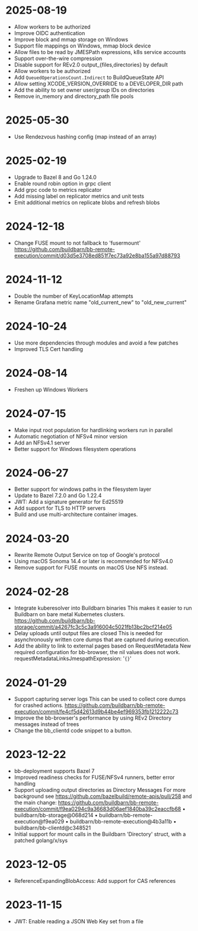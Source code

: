 # 2025-08-19

* Allow workers to be authorized
* Improve OIDC authentication
* Improve block and mmap storage on Windows
* Support file mappings on Windows, mmap block device
* Allow files to be read by JMESPath expressions, k8s service accounts
* Support over-the-wire compression
* Disable support for REv2.0 output_{files,directories} by default
* Allow workers to be authorized
* Add `QueuedOperationsCount.Indirect` to BuildQueueState API
* Allow setting XCODE_VERSION_OVERRIDE to a DEVELOPER_DIR path
* Add the ability to set owner user/group IDs on directories
* Remove in_memory and directory_path file pools

# 2025-05-30

* Use Rendezvous hashing config (map instead of an array)

# 2025-02-19

* Upgrade to Bazel 8 and Go 1.24.0
* Enable round robin option in grpc client
* Add grpc code to metrics replicator
* Add missing label on replicator metrics and unit tests
* Emit additional metrics on replicate blobs and refresh blobs

# 2024-12-18

* Change FUSE mount to not fallback to 'fusermount'
  https://github.com/buildbarn/bb-remote-execution/commit/d03d5e3708ed851f7ec73a92e8ba155a97d88793

# 2024-11-12

* Double the number of KeyLocationMap attempts
* Rename Grafana metric name "old_current_new" to "old_new_current"

# 2024-10-24

* Use more dependencies through modules and avoid a few patches
* Improved TLS Cert handling

# 2024-08-14

* Freshen up Windows Workers

# 2024-07-15

* Make input root population for hardlinking workers run in parallel
* Automatic negotiation of NFSv4 minor version
* Add an NFSv4.1 server
* Better support for Windows filesystem operations

# 2024-06-27

* Better support for windows paths in the filesystem layer
* Update to Bazel 7.2.0 and Go 1.22.4
* JWT: Add a signature generator for Ed25519
* Add support for TLS to HTTP servers
* Build and use multi-architecture container images.

# 2024-03-20

* Rewrite Remote Output Service on top of Google's protocol
* Using macOS Sonoma 14.4 or later is recommended for NFSv4.0
* Remove support for FUSE mounts on macOS
  Use NFS instead.

# 2024-02-28

* Integrate kuberesolver into Buildbarn binaries
  This makes it easier to run Buildbarn on bare metal Kubernetes clusters.
  https://github.com/buildbarn/bb-storage/commit/a4267fc3c5c3a916004c5021fb13bc2bcf214e05
* Delay uploads until output files are closed
  This is needed for asynchronously written core dumps that are captured during execution.
* Add the ability to link to external pages based on RequestMetadata
  New required configuration for bb-browser, the nil values does not work.
    requestMetadataLinksJmespathExpression: '`{}`'

# 2024-01-29

* Support capturing server logs
  This can be used to collect core dumps for crashed actions.
  https://github.com/buildbarn/bb-remote-execution/commit/fe4cf5d42613d9b44be4ef969353fb1212222c73
* Improve the bb-browser's performance by using REv2 Directory messages instead
  of trees
* Change the bb_clientd code snippet to a button.

# 2023-12-22

* bb-deployment supports Bazel 7
* Improved readiness checks for FUSE/NFSv4 runners, better error handling
* Support uploading output directories as Directory Messages
  For more background see https://github.com/bazelbuild/remote-apis/pull/258
  and the main change: https://github.com/buildbarn/bb-remote-execution/commit/f9ea0294c9a36683d06aef1840ba39c2eaccfb68
  • buildbarn/bb-storage@068d214
  • buildbarn/bb-remote-execution@f9ea029
  • buildbarn/bb-remote-execution@4b3a11b
  • buildbarn/bb-clientd@c348521
* Initial support for mount calls in the Buildbarn 'Directory' struct, with a patched golang/x/sys

# 2023-12-05

* ReferenceExpandingBlobAccess: Add support for CAS references

# 2023-11-15

* JWT: Enable reading a JSON Web Key set from a file
